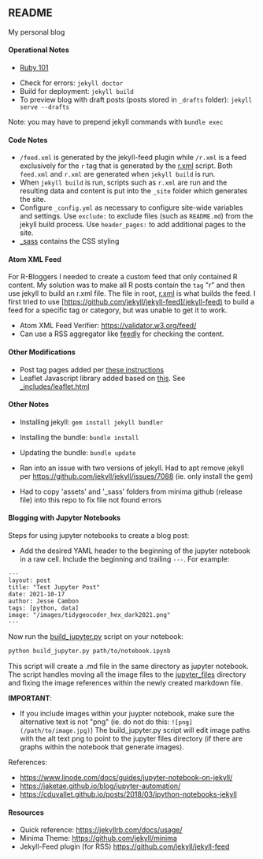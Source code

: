 ## README

My personal blog

#### Operational Notes

- [Ruby 101](https://jekyllrb.com/docs/ruby-101/)

* Check for errors: `jekyll doctor`
* Build for deployment: `jekyll build`
* To preview blog with draft posts (posts stored in `_drafts` folder): `jekyll serve --drafts`

Note: you may have to prepend jekyll commands with `bundle exec`

#### Code Notes

* `/feed.xml` is generated by the jekyll-feed plugin while `/r.xml` is a feed exclusively for the `r` tag that is generated by the [r.xml](r.xml) script. Both `feed.xml` and `r.xml` are generated when `jekyll build` is run.
* When `jekyll build` is run, scripts such as `r.xml` are run and the resulting data and content is put into the `_site` folder which generates the site.
* Configure `_config.yml` as necessary to configure site-wide variables and settings. Use `exclude:` to exclude files (such as `README.md`) from the jekyll build process. Use `header_pages:` to add additional pages to the site.
* [_sass](_sass) contains the CSS styling

#### Atom XML Feed

For R-Bloggers I needed to create a custom feed that only contained R content. My solution was to make all R posts contain the `tag` "r" and then use jekyll to build an r.xml file. The file in root, [r.xml](r.xml) is what builds the feed. I first tried to use [https://github.com/jekyll/jekyll-feed](jekyll-feed) to build a feed for a specific tag or category, but was unable to get it to work.

* Atom XML Feed Verifier: https://validator.w3.org/feed/
* Can use a RSS aggregator like [feedly](https://feedly.com/) for checking the content.

#### Other Modifications

- Post tag pages added per [these instructions](https://longqian.me/2017/02/09/github-jekyll-tag/)
- Leaflet Javascript library added based on [this](https://github.com/dieghernan/dieghernan.github.io/blob/master/_includes/leaflet.html). See [_includes/leaflet.html](_includes/leaflet.html)

#### Other Notes

* Installing jekyll: `gem install jekyll bundler`
* Installing the bundle: `bundle install`
* Updating the bundle: `bundle update`

* Ran into an issue with two versions of jekyll. Had to apt remove jekyll per https://github.com/jekyll/jekyll/issues/7088 (ie. only install the gem)
* Had to copy 'assets' and '_sass' folders from minima github (release file) into this repo to fix file not found errors

#### Blogging with Jupyter Notebooks

Steps for using jupyter notebooks to create a blog post:

- Add the desired YAML header to the beginning of the jupyter notebook in a raw cell. Include the beginning and trailing `---`. For example:

```
---
layout: post
title: "Test Jupyter Post"
date: 2021-10-17
author: Jesse Cambon
tags: [python, data]
image: "/images/tidygeocoder_hex_dark2021.png"
---
```

Now run the [build_jupyter.py](build_jupyter.py) script on your notebook:

```sh
python build_jupyter.py path/to/notebook.ipynb
```

This script will create a .md file in the same directory as jupyter notebook. The script handles moving all the image files to the [jupyter_files](jupyter_files) directory and fixing the image references within the newly created markdown file.

**IMPORTANT**: 
- If you include images within your juypter notebook, make sure the alternative text is not "png" (ie. do not do this: `![png](/path/to/image.jpg)`) The build_jupyter.py script will edit image paths with the alt text png to point to the jupyter files directory (if there are graphs within the notebook that generate images).

References:

- https://www.linode.com/docs/guides/jupyter-notebook-on-jekyll/
- https://jaketae.github.io/blog/jupyter-automation/
- https://cduvallet.github.io/posts/2018/03/ipython-notebooks-jekyll 

#### Resources
* Quick reference: https://jekyllrb.com/docs/usage/
* Minima Theme: https://github.com/jekyll/minima
* Jekyll-Feed plugin (for RSS) https://github.com/jekyll/jekyll-feed